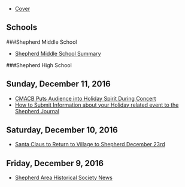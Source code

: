 
* [Cover](README.md)

## Schools

###Shepherd Middle School

* [Shepherd Middle School Summary](ShepherdMiddleSchool/SMS-12192016.md)

###Shepherd High School



## Sunday, December 11, 2016

* [CMACB Puts Audience into Holiday Spirit During Concert](_posts/2016-12-11-central-michigan-area-concert-band-puts-audience-into-holiday-spirit-during-concert.md)
* [How to Submit Information about your Holiday related event to the Shepherd Journal](_posts/2016-12-11-submissions-of-holiday-related-events-welcome.md)

## Saturday, December 10, 2016

* [Santa Claus to Return to Village to Shepherd December 23rd](_posts/2016-12-11-santa-claus-to-return-to-the-village-of-shepherd-december-23.md)

## Friday, December 9, 2016

* [Shepherd Area Historical Society News](_posts/2016-12-11-shepherd-area-historical-society-news-2.md)



